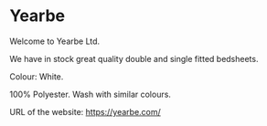 # Yearbe

Welcome to Yearbe Ltd.

We have in stock great quality double and single fitted bedsheets.


Colour: White.

100% Polyester. Wash with similar colours.

URL of the website: https://yearbe.com/








